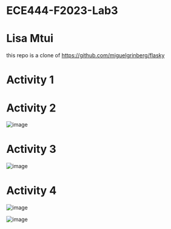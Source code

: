 # ECE444-F2023-Lab3
# Lisa Mtui
this repo is a clone of https://github.com/miguelgrinberg/flasky

# Activity 1





# Activity 2
![image](https://github.com/lmtui/ECE444-F2023-Lab1/assets/99363546/10495db4-db65-42c9-ab2d-fade592ecdb9)




# Activity 3

![image](https://github.com/lmtui/ECE444-F2023-Lab1/assets/99363546/b0d967f1-0d82-4e3f-8f1c-716ccaade92b)




# Activity 4
![image](https://github.com/lmtui/ECE444-F2023-Lab1/assets/99363546/36bc9562-a01a-40ee-b700-f0d4caeed23e)

![image](https://github.com/lmtui/ECE444-F2023-Lab1/assets/99363546/840ccb47-b14b-4d89-8c2d-808945fcb563)






